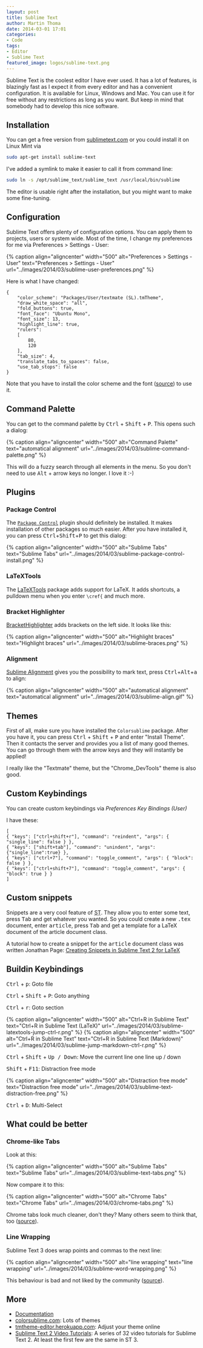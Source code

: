 ```yaml
---
layout: post
title: Sublime Text
author: Martin Thoma
date: 2014-03-01 17:01
categories:
- Code
tags:
- Editor
- Sublime Text
featured_image: logos/sublime-text.png
---
```

Sublime Text is the coolest editor I have ever used. It has a lot of features,
is blazingly fast as I expect it from every editor and has a convenient configuration.
It is available for Linux, Windows and Mac. You can use it for free without any
restrictions as long as you want. But keep in mind that somebody had to develop
this nice software.

## Installation
You can get a free version from [sublimetext.com](http://www.sublimetext.com/)
or you could install it on Linux Mint via

```bash
sudo apt-get install sublime-text
```

I've added a symlink to make it easier to call it from command line:

```bash
sudo ln -s /opt/sublime_text/sublime_text /usr/local/bin/sublime
```

The editor is usable right after the installation, but you might want to make 
some fine-tuning.

## Configuration
Sublime Text offers plenty of configuration options. You can apply them to projects, users or system wide. Most of the time, I change my preferences for me via Preferences > Settings - User:

{% caption align="aligncenter" width="500" alt="Preferences > Settings - User" text="Preferences > Settings - User" url="../images/2014/03/sublime-user-preferences.png" %}

Here is what I have changed:

```text
{
	"color_scheme": "Packages/User/textmate (SL).tmTheme",
	"draw_white_space": "all",
	"fold_buttons": true,
	"font_face": "Ubuntu Mono",
	"font_size": 13,
	"highlight_line": true,
	"rulers":
	[
		80,
		120
	],
	"tab_size": 4,
	"translate_tabs_to_spaces": false,
	"use_tab_stops": false
}
```

Note that you have to install the color scheme and the font ([source](http://font.ubuntu.com/)) to use it.

## Command Palette

You can get to the command palette by <kbd>Ctrl</kbd> + <kbd>Shift</kbd> + <kbd>P</kbd>.
This opens such a dialog:

{% caption align="aligncenter" width="500" alt="Command Palette" text="automatical alignment" url="../images/2014/03/sublime-command-palette.png" %}

This will do a fuzzy search through all elements in the menu. So you don't need
to use <kbd>Alt</kbd> + arrow keys no longer. I love it :-)

## Plugins

### Package Control
The [`Package Control`](https://sublime.wbond.net/) plugin should definitely be installed. It makes installation of other packages so much easier. After you have installed it, you can press <kbd>Ctrl</kbd>+<kbd>Shift</kbd>+<kbd>P</kbd>
to get this dialog:

{% caption align="aligncenter" width="500" alt="Sublime Tabs" text="Sublime Tabs" url="../images/2014/03/sublime-package-control-install.png" %}

### LaTeXTools
The [LaTeXTools](https://github.com/SublimeText/LaTeXTools) package adds support
for LaTeX. It adds shortcuts, a pulldown menu when you enter `\cref{` and much 
more.

### Bracket Highlighter
[BracketHighlighter](https://github.com/facelessuser/BracketHighlighter) adds
brackets on the left side. It looks like this:

{% caption align="aligncenter" width="500" alt="Highlight braces" text="Highlight braces" url="../images/2014/03/sublime-braces.png" %}

### Alignment
[Sublime Alignment](http://wbond.net/sublime_packages/alignment) gives you the
possibility to mark text, press <kbd>Ctrl</kbd>+<kbd>Alt</kbd>+<kbd>a</kbd> to
align:

{% caption align="aligncenter" width="500" alt="automatical alignment" text="automatical alignment" url="../images/2014/03/sublime-align.gif" %}

## Themes
First of all, make sure you have installed the `Colorsublime` package.
After you have it, you can press <kbd>Ctrl</kbd> + <kbd>Shift</kbd> + <kbd>P</kbd>
and enter "Install Theme". Then it contacts the server and provides you a list
of many good themes. You can go through them with the arrow keys and they will
instantly be applied!

I really like the "Textmate" theme, but the "Chrome_DevTools" theme is also good.

## Custom Keybindings

You can create custom keybindings via *Preferences Key Bindings (User)*

I have these:

```text
[
{ "keys": ["ctrl+shift+r"], "command": "reindent", "args": { "single_line": false } },
{ "keys": ["shift+tab"], "command": "unindent", "args": {"single_line":true} },
{ "keys": ["ctrl+7"], "command": "toggle_comment", "args": { "block": false } },
{ "keys": ["ctrl+shift+7"], "command": "toggle_comment", "args": { "block": true } }
]
```

## Custom snippets

Snippets are a very cool feature of <abbr title="Sublime Text">ST</abbr>. They
allow you to enter some text, press <kbd>Tab</kbd> and get whatever you wanted.
So you could create a new <tt>.tex</tt> document, enter <tt>article</tt>, press
<kbd>Tab</kbd> and get a template for a LaTeX document of the article document 
class.

A tutorial how to create a snippet for the <tt>article</tt> document class
was written Jonathan Page: [Creating Snippets in Sublime Text 2 for LaTeX](http://economistry.com/2013/01/creating-snippets-in-sublime-text-2-for-latex/)

## Buildin Keybindings

<kbd>Ctrl</kbd> + <kbd>p</kbd>: Goto file

<kbd>Ctrl</kbd> + <kbd>Shift</kbd> + <kbd>P</kbd>: Goto anything


<kbd>Ctrl</kbd> + <kbd>r</kbd>: Goto section

{% caption align="aligncenter" width="500" alt="Ctrl+R in Sublime Text" text="Ctrl+R in Sublime Text (LaTeX)" url="../images/2014/03/sublime-latextools-jump-ctrl-r.png" %}
{% caption align="aligncenter" width="500" alt="Ctrl+R in Sublime Text" text="Ctrl+R in Sublime Text (Markdown)" url="../images/2014/03/sublime-jump-markdown-ctrl-r.png" %}

<kbd>Ctrl</kbd> + <kbd>Shift</kbd> + <kbd>Up / Down</kbd>: Move the current line one line up / down

<kbd>Shift</kbd> + <kbd>F11</kbd>: Distraction free mode

{% caption align="aligncenter" width="500" alt="Distraction free mode" text="Distraction free mode" url="../images/2014/03/sublime-text-distraction-free.png" %}

<kbd>Ctrl</kbd> + <kbd>D</kbd>: Multi-Select



## What could be better

### Chrome-like Tabs
Look at this:

{% caption align="aligncenter" width="500" alt="Sublime Tabs" text="Sublime Tabs" url="../images/2014/03/sublime-text-tabs.png" %}

Now compare it to this:

{% caption align="aligncenter" width="500" alt="Chrome Tabs" text="Chrome Tabs" url="../images/2014/03/chrome-tabs.png" %}

Chrome tabs look much cleaner, don't they? Many others seem to think that, too ([source](http://sublimetext.userecho.com/topic/19361-move-tabs-to-the-title-bar-like-in-google-chrome/)).

### Line Wrapping
Sublime Text 3 does wrap points and commas to the next line:

{% caption align="aligncenter" width="500" alt="line wrapping" text="line wrapping" url="../images/2014/03/sublime-word-wrapping.png" %}

This behaviour is bad and not liked by the community ([source](http://www.sublimetext.com/forum/viewtopic.php?f=3&t=5214)).


## More
* [Documentation](https://www.sublimetext.com/docs/3/)
* [colorsublime.com](http://colorsublime.com/): Lots of themes
* [tmtheme-editor.herokuapp.com](http://tmtheme-editor.herokuapp.com/#/theme/Chrome%20DevTools): Adjust your theme online
* [Sublime Text 2 Video Tutorials](https://www.youtube.com/watch?v=5AV9zJH2n_Y&index=2&list=PLmJpVU-TdmVtTLooKvX3jcrOziPjlWrD4): A series of 32 video tutorials for Sublime Text 2. At least the first few are the same in ST 3.
